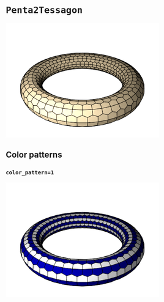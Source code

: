 # `Penta2Tessagon`

![Penta2Tessagon](../images/types/penta2_tessagon.png)

## Color patterns

### `color_pattern=1`

![Penta2Tessagon color pattern 1](../images/types/penta2_tessagon_color1.png)
